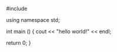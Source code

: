 #include <iostream>

using namespace std;

int main ()
{
cout << "hello world!" << endl;

return 0;
}
